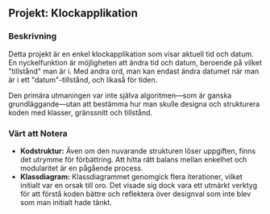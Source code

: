 ## Projekt: Klockapplikation

### Beskrivning

Detta projekt är en enkel klockapplikation som visar aktuell tid och datum. En nyckelfunktion är möjligheten att ändra tid och datum, beroende på vilket "tillstånd" man är i. Med andra ord, man kan endast ändra datumet när man är i ett "datum"-tillstånd, och likaså för tiden.

Den primära utmaningen var inte själva algoritmen—som är ganska grundläggande—utan att bestämma hur man skulle designa och strukturera koden med klasser, gränssnitt och tillstånd.

### Värt att Notera

- **Kodstruktur:** Även om den nuvarande strukturen löser uppgiften, finns det utrymme för förbättring. Att hitta rätt balans mellan enkelhet och modularitet är en pågående process.
- **Klassdiagram:** Klassdiagrammet genomgick flera iterationer, vilket initialt var en orsak till oro. Det visade sig dock vara ett utmärkt verktyg för att förstå koden bättre och reflektera över designval som inte blev som man initialt hade tänkt.

